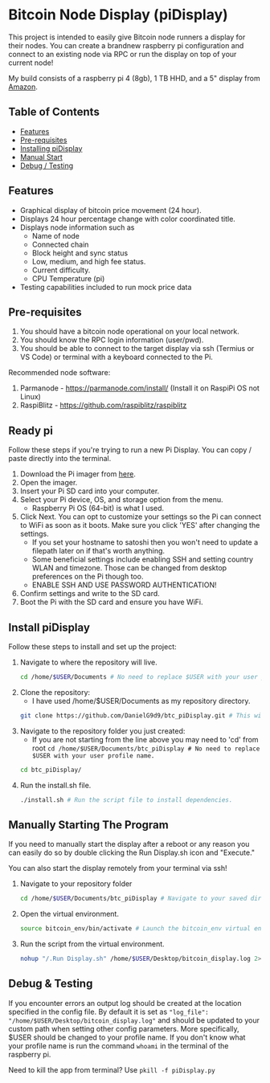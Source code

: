 # Bitcoin Node Display (piDisplay)

This project is intended to easily give Bitcoin node runners a display for their nodes. You can create a brandnew raspberry pi configuration and connect to an existing node via RPC or run the display on top of your current node!

My build consists of a raspberry pi 4 (8gb), 1 TB HHD, and a 5" display from [Amazon](https://www.amazon.com/dp/B0CXTFN8K9).

## Table of Contents


- [Features](#features)
- [Pre-requisites](#pre-requisites)
- [Installing piDisplay](#Installing-piDisplay)
- [Manual Start](#manually-starting-the-program)
- [Debug / Testing](#debug--testing)
<!-- - [Usage](#usage)
- [Contributing](#contributing)
- [License](#license)
- [Contact](#contact) -->

## Features

- Graphical display of bitcoin price movement (24 hour).
- Displays 24 hour percentage change with color coordinated title.
- Displays node information such as
    - Name of node
    - Connected chain
    - Block height and sync status
    - Low, medium, and high fee status.
    - Current difficulty.
    - CPU Temperature (pi)
- Testing capabilities included to run mock price data

## Pre-requisites
1. You should have a bitcoin node operational on your local network.
2. You should know the RPC login information (user/pwd).
3. You should be able to connect to the target display via ssh (Termius or VS Code) or terminal with a keyboard connected to the Pi.

Recommended node software:
1. Parmanode - https://parmanode.com/install/ (Install it on RaspiPi OS not Linux)
2. RaspiBlitz - https://github.com/raspiblitz/raspiblitz

## Ready pi
Follow these steps if you're trying to run a new Pi Display. You can copy / paste directly into the terminal.
1. Download the Pi imager from [here](https://www.raspberrypi.com/software/).
2. Open the imager.
3. Insert your Pi SD card into your computer.
4. Select your Pi device, OS, and storage option from the menu.
    - Raspberry Pi OS (64-bit) is what I used.
5. Click Next. You can opt to customize your settings so the Pi can connect to WiFi as soon as it boots. Make sure you click 'YES' after changing the settings.
    - If you set your hostname to satoshi then you won't need to update a filepath later on if that's worth anything.
    - Some beneficial settings include enabling SSH and setting country WLAN and timezone. Those can be changed from desktop preferences on the Pi though too.
    - ENABLE SSH AND USE PASSWORD AUTHENTICATION!
6. Confirm settings and write to the SD card.
7. Boot the Pi with the SD card and ensure you have WiFi.

## Install piDisplay

Follow these steps to install and set up the project:
1. Navigate to where the repository will live.
    ```bash
    cd /home/$USER/Documents # No need to replace $USER with your user profile name.

2. Clone the repository: 
    - I have used /home/$USER/Documents as my repository directory.
    ```bash
    git clone https://github.com/DanielG9d9/btc_piDisplay.git # This will clone the repository to the directory you run the command from.

3. Navigate to the repository folder you just created:
    - If you are not starting from the line above you may need to 'cd' from root `cd /home/$USER/Documents/btc_piDisplay # No need to replace $USER with your user profile name.`
    ```bash
    cd btc_piDisplay/
4. Run the install.sh file.
    ```bash
    ./install.sh # Run the script file to install dependencies.    
## Manually Starting The Program
If you need to manually start the display after a reboot or any reason you can easily do so by double clicking the Run Display.sh icon and "Execute."  
  
You can also start the display remotely from your terminal via ssh!
1. Navigate to your repository folder
    ```bash
    cd /home/$USER/Documents/btc_piDisplay # Navigate to your saved directory.
2. Open the virtual environment.
    ```bash
    source bitcoin_env/bin/activate # Launch the bitcoin_env virtual environment.
3. Run the script from the virtual environment.  
    ```bash
    nohup "/.Run Display.sh" /home/$USER/Desktop/bitcoin_display.log 2>&1 & # Use nohup to ensure the script does not stop when you close the terminal.
## Debug & Testing
If you encounter errors an output log should be created at the location specified in the config file. By default it is set as `"log_file": "/home/$USER/Desktop/bitcoin_display.log"` and should be updated to your custom path when setting other config parameters. More specifically, $USER should be changed to your profile name. If you don't know what your profile name is run the command `whoami` in the terminal of the raspberry pi.

Need to kill the app from terminal? Use `pkill -f piDisplay.py`
